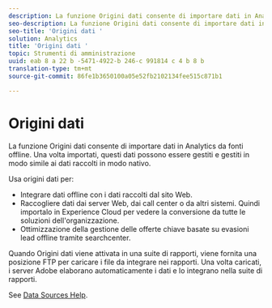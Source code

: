 ```yaml
---
description: La funzione Origini dati consente di importare dati in Analytics da fonti offline. Una volta importati, questi dati possono essere gestiti e gestiti in modo simile ai dati raccolti in modo nativo.
seo-description: La funzione Origini dati consente di importare dati in Analytics da fonti offline. Una volta importati, questi dati possono essere gestiti e gestiti in modo simile ai dati raccolti in modo nativo.
seo-title: 'Origini dati '
solution: Analytics
title: 'Origini dati '
topic: Strumenti di amministrazione
uuid: eab 8 a 22 b -5471-4922-b 246-c 991814 c 4 b 8 b
translation-type: tm+mt
source-git-commit: 86fe1b3650100a05e52fb2102134fee515c871b1

---
```



# Origini dati 

La funzione Origini dati consente di importare dati in Analytics da fonti offline. Una volta importati, questi dati possono essere gestiti e gestiti in modo simile ai dati raccolti in modo nativo.

Usa origini dati per:

* Integrare dati offline con i dati raccolti dal sito Web.
* Raccogliere dati dai server Web, dai call center o da altri sistemi. Quindi importalo in Experience Cloud per vedere la conversione da tutte le soluzioni dell'organizzazione.
* Ottimizzazione della gestione delle offerte chiave basate su evasioni lead offline tramite searchcenter.

Quando Origini dati viene attivata in una suite di rapporti, viene fornita una posizione FTP per caricare i file da integrare nei rapporti. Una volta caricati, i server Adobe elaborano automaticamente i dati e lo integrano nella suite di rapporti.

See [Data Sources Help](https://marketing.adobe.com/resources/help/en_US/sc/datasources/).

